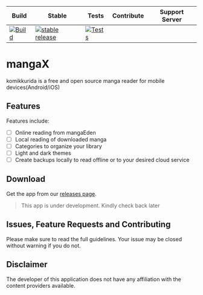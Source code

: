 | Build | Stable | Tests | Contribute | Support Server |
|-------|----------|---------|------------|---------|
| [![Build](https://github.com/mastersam07/komikkurida/workflows/Build%20Client/badge.svg)](https://github.com/Mastersam07/komikkurida/actions?query=workflow%3A%22Build+Client%22) | [![stable release](https://img.shields.io/github/release/mastersam07/komikkurida.svg?maxAge=3600&label=download)](https://github.com/mastersam07/komikkurida/releases) | [![Tests](https://github.com/mastersam07/komikkurida/workflows/Client%20Tests/badge.svg)](https://github.com/Mastersam07/komikkurida/actions?query=workflow%3A%22Client+Tests%22) |  |  |


# []()mangaX
komikkurida is a free and open source manga reader for mobile devices(Android/iOS)

<!--![screenshots of app](./.github/readme-images/screens.png)-->

## Features

Features include:
* [ ] Online reading from mangaEden
* [ ] Local reading of downloaded manga
* [ ] Categories to organize your library
* [ ] Light and dark themes
* [ ] Create backups locally to read offline or to your desired cloud service

## Download
Get the app from our [releases page](https://github.com/mastersam07/komikkurida/releases).

> This app is under development. Kindly check back later
<!--If you want to try new features before they get to the stable release, you can download the preview version [here](http://tachiyomi.kanade.eu/latest).-->

## Issues, Feature Requests and Contributing

Please make sure to read the full guidelines. Your issue may be closed without warning if you do not.

<!--<details><summary>Issues</summary>-->

<!--1. **Before reporting a new issue, take a look at the [FAQ](https://github.com/inorichi/tachiyomi/wiki/FAQ), the [changelog](https://github.com/inorichi/tachiyomi/releases) and the already opened [issues](https://github.com/inorichi/tachiyomi/issues).**-->
<!--2. If you are unsure, ask here: [![Discord](https://img.shields.io/discord/349436576037732353.svg)](https://discord.gg/tachiyomi)-->

<!--</details>-->

<!--<details><summary>Bugs</summary>-->

<!--* Include version (Setting > About > Version)-->
<!-- * If not latest, try updating, it may have already been solved-->
<!-- * Preview version is equal to the number of commits as seen in the main page-->
<!--* Include steps to reproduce (if not obvious from description)-->
<!--* Include screenshot (if needed)-->
<!--* If it could be device-dependent, try reproducing on another device (if possible)-->
<!--* For large logs use http://pastebin.com/ (or similar)-->
<!--* Don't group unrelated requests into one issue-->

<!--DO: https://github.com/inorichi/tachiyomi/issues/24 https://github.com/inorichi/tachiyomi/issues/71-->

<!--DON'T: https://github.com/inorichi/tachiyomi/issues/75-->

<!--</details>-->

<!--<details><summary>Feature Requests</summary>-->

<!--* Write a detailed issue, explaining what it should do or how. Avoid writing just "like X app does"-->
<!--* Include screenshot (if needed)-->

<!--Catalogue requests should be created at https://github.com/inorichi/tachiyomi-extensions, they do not belong in this repository.-->
<!--</details>-->

<!--## FAQ-->

<!--[See our website.](https://tachiyomi.org/)-->
<!--You can also reach out to us on [Discord](https://discord.gg/tachiyomi).-->

<!--## License-->

<!--    Copyright 2015 Javier Tomás-->

<!--    Licensed under the Apache License, Version 2.0 (the "License");-->
<!--    you may not use this file except in compliance with the License.-->
<!--    You may obtain a copy of the License at-->

<!--    http://www.apache.org/licenses/LICENSE-2.0-->

<!--    Unless required by applicable law or agreed to in writing, software-->
<!--    distributed under the License is distributed on an "AS IS" BASIS,-->
<!--    WITHOUT WARRANTIES OR CONDITIONS OF ANY KIND, either express or implied.-->
<!--    See the License for the specific language governing permissions and-->
<!--    limitations under the License.-->

## Disclaimer

The developer of this application does not have any affiliation with the content providers available.
